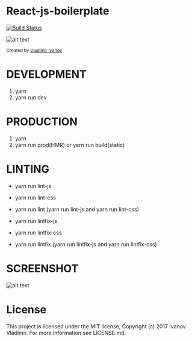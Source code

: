 # React-js-boilerplate

<a href="https://travis-ci.org/CronixMicroSystems/react-js-boilerplate">
    <img src="https://travis-ci.org/CronixMicroSystems/react-js-boilerplate.svg?branch=master" alt="Build Status" />
</a>

![alt text](./cronix.png)

<div>
  <sub>Created by <a href="https://github.com/Kokatsuna">Vladimir Ivanov</a></sub>
</div>

# DEVELOPMENT

1. yarn
2. yarn run dev

# PRODUCTION

1. yarn
2. yarn run prod(HMR)  or  yarn run build(static)

# LINTING

* yarn run lint-js
* yarn run lint-css
* yarn run lint (yarn run lint-js and yarn run lint-css)

* yarn run lintfix-js
* yarn run lintfix-css
* yarn run lintfix (yarn run lintfix-js and yarn run lintfix-css)

# SCREENSHOT

![alt text](./screenshot.png)

# License

This project is licensed under the MIT license, Copyright (c) 2017 Ivanov Vladimir. For more information see LICENSE.md.